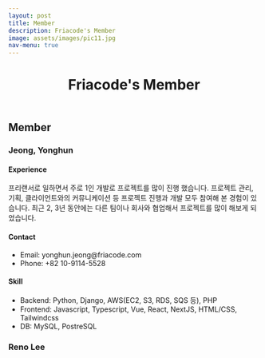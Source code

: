```yaml
---
layout: post
title: Member
description: Friacode's Member
image: assets/images/pic11.jpg
nav-menu: true
---
```


<div id="main" class="alt">
  <header class="major">
    <h1>Friacode's Member</h1>
  </header>

  <h2 id="content" style="border-top: none;">Member</h2>

  <div class="row" style="border-top: none;">
    <div class="6u 12u$(small)">
      <h3>Jeong, Yonghun</h3>
      <h4>Experience</h4>
      <p>프리랜서로 일하면서 주로 1인 개발로 프로젝트를 많이 진행 했습니다. 프로젝트 관리, 기획, 클라이언트와의 커뮤니케이션 등 프로젝트 진행과 개발 모두 참여해 본 경험이 있습니다. 최근 2, 3년 동안에는 다른 팀이나 회사와 협업해서 프로젝트를 많이 해보게 되었습니다.</p>
      <h4>Contact</h4>
      <ul>
        <li>Email: yonghun.jeong@friacode.com</li>
        <li>Phone: +82 10-9114-5528</li>
      </ul>
      <h4>Skill</h4>
      <ul>
        <li>Backend: Python, Django, AWS(EC2, S3, RDS, SQS 등), PHP</li>
        <li>Frontend: Javascript, Typescript, Vue, React, NextJS, HTML/CSS, Tailwindcss</li>
        <li>DB: MySQL, PostreSQL</li>
      </ul>
    </div>
    <div class="6u$ 12u$(small)">
      <h3>Reno Lee</h3>
    </div>
  </div>
</div>
